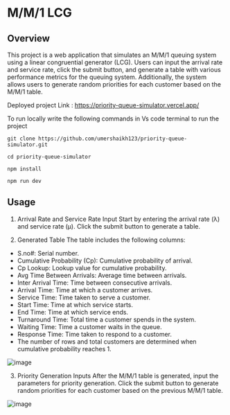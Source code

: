 # M/M/1 LCG


## Overview
This project is a web application that simulates an M/M/1 queuing system using a linear congruential generator (LCG). Users can input the arrival rate and service rate, click the submit button, and generate a table with various performance metrics for the queuing system. Additionally, the system allows users to generate random priorities for each customer based on the M/M/1 table.

Deployed project Link : 
https://priority-queue-simulator.vercel.app/

To run locally write the following commands in Vs code terminal to run the project
```
git clone https://github.com/umershaikh123/priority-queue-simulator.git

cd priority-queue-simulator

npm install

npm run dev
```


## Usage

1. Arrival Rate and Service Rate Input
Start by entering the arrival rate (λ) and service rate (µ).
Click the submit button to generate a table.

2. Generated Table
The table includes the following columns:

- S.no#: Serial number.
- Cumulative Probability (Cp): Cumulative probability of arrival.
- Cp Lookup: Lookup value for cumulative probability.
- Avg Time Between Arrivals: Average time between arrivals.
- Inter Arrival Time: Time between consecutive arrivals.
- Arrival Time: Time at which a customer arrives.
- Service Time: Time taken to serve a customer.
- Start Time: Time at which service starts.
- End Time: Time at which service ends.
- Turnaround Time: Total time a customer spends in the system.
- Waiting Time: Time a customer waits in the queue.
- Response Time: Time taken to respond to a customer.
- The number of rows and total customers are determined when cumulative probability reaches 1.

![image](https://github.com/umershaikh123/priority-queue-simulator/assets/42178214/0246ff46-54cf-445b-ab31-fd9c549e6369)

3. Priority Generation Inputs
After the M/M/1 table is generated, input the parameters for priority generation.
Click the submit button to generate random priorities for each customer based on the previous M/M/1 table.

![image](https://github.com/umershaikh123/priority-queue-simulator/assets/42178214/e4ce3685-a389-4a71-870c-fc1fa89db3a9)




 
